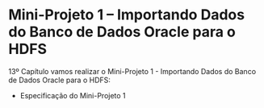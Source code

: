 # Mini-Projeto 1 – Importando Dados do Banco de Dados Oracle para o HDFS

13º Capítulo vamos realizar o Mini-Projeto 1 - Importando Dados do Banco de Dados Oracle para o HDFS:

<ul>
  <li>Especificação do Mini-Projeto 1</li>
</ul>